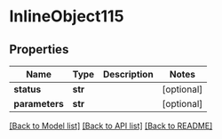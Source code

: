 # InlineObject115

## Properties
Name | Type | Description | Notes
------------ | ------------- | ------------- | -------------
**status** | **str** |  | [optional] 
**parameters** | **str** |  | [optional] 

[[Back to Model list]](../README.md#documentation-for-models) [[Back to API list]](../README.md#documentation-for-api-endpoints) [[Back to README]](../README.md)


